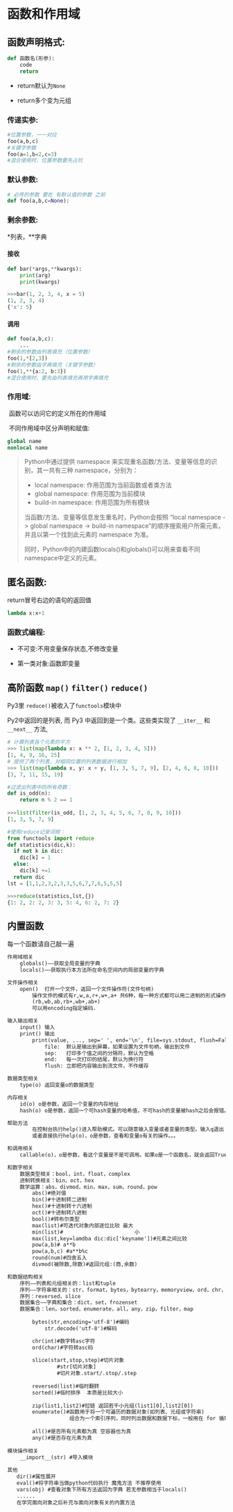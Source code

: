 # 函数和作用域

## ﻿函数声明格式:

```python
def 函数名(形参):
	code
	return
```

- return默认为`None`

- return多个变为元组


### 传递实参:

```python
#位置参数，一一对应
foo(a,b,c)
#关键字参数
foo(a=1,b=2,c=3)
#混合使用时，位置参数要先占坑
```

### 默认参数:

```python
# 必传的参数 要在 有默认值的参数 之前
def foo(a,b,c=None):
```

### 剩余参数: 

*列表，**字典

#### 接收

```python
def bar(*args,**kwargs):
    print(arg)
    print(kwargs)

>>>bar(1, 2, 3, 4, x = 5)
(1, 2, 3, 4)
{'x': 5}
```

#### 调用

```python
def foo(a,b,c):
    ...
#剩余的参数由列表填充（位置参数）
foo(1,*[2,3])
#剩余的参数由字典填充（关键字参数）
foo(1,**{a:2, b:3})
#混合使用时，要先由列表填充再用字典填充
```

### 作用域:

​    函数可以访问它的定义所在的作用域

​    不同作用域中区分声明和赋值:

```python
global name
nonlocal name
```

> Python中通过提供 namespace 来实现重名函数/方法、变量等信息的识别，其一共有三种 namespace，分别为：
>
> - local namespace: 作用范围为当前函数或者类方法
> - global namespace: 作用范围为当前模块
> - build-in namespace: 作用范围为所有模块
>
> 当函数/方法、变量等信息发生重名时，Python会按照 “local namespace -> global namespace -> build-in namespace”的顺序搜索用户所需元素，并且以第一个找到此元素的 namespace 为准。
>
> 同时，Python中的内建函数locals()和globals()可以用来查看不同namespace中定义的元素。

## 匿名函数:

return冒号右边的语句的返回值

```python
lambda x:x+1
```

### 函数式编程:

- 不可变:不用变量保存状态,不修改变量

- 第一类对象:函数即变量




## 高阶函数 `map()` `filter()` `reduce()`

Py3里 `reduce()`被收入了`functools`模块中

Py2中返回的是列表, 而 Py3 中返回到是一个类。这些类实现了 `__iter__` 和 `__next__` 方法, 

```python
# 计算列表各个元素的平方
>>> list(map(lambda x: x ** 2, [1, 2, 3, 4, 5]))
[1, 4, 9, 16, 25]
# 提供了两个列表，对相同位置的列表数据进行相加
>>> list(map(lambda x, y: x + y, [1, 3, 5, 7, 9], [2, 4, 6, 8, 10]))
[3, 7, 11, 15, 19]
```

```python
#过滤出列表中的所有奇数：
def is_odd(n):
    return n % 2 == 1
    
>>>list(filter(is_odd, [1, 2, 3, 4, 5, 6, 7, 8, 9, 10]))
[1, 3, 5, 7, 9]
```

```python
#使用reduce记录词频：
from functools import reduce
def statistics(dic,k): 
  if not k in dic: 
    dic[k] = 1 
  else: 
    dic[k] +=1 
  return dic 
lst = [1,1,2,3,2,3,3,5,6,7,7,6,5,5,5] 

>>>reduce(statistics,lst,{})
{1: 2, 2: 2, 3: 3, 5: 4, 6: 2, 7: 2}
```



## 内置函数

每一个函数请自己敲一遍

```txt
作用域相关
    globals()——获取全局变量的字典
    locals()——获取执行本方法所在命名空间内的局部变量的字典

文件操作相关
    open()  打开一个文件，返回一个文件操作符(文件句柄)
        操作文件的模式有r,w,a,r+,w+,a+ 共6种，每一种方式都可以用二进制的形式操作
        (rb,wb,ab,rb+,wb+,ab+)
        可以用encoding指定编码.

输入输出相关
    input() 输入
    print() 输出
        print(value, ..., sep=' ', end='\n', file=sys.stdout, flush=False)
            file:  默认是输出到屏幕，如果设置为文件句柄，输出到文件
            sep:   打印多个值之间的分隔符，默认为空格
            end:   每一次打印的结尾，默认为换行符
            flush: 立即把内容输出到流文件，不作缓存

数据类型相关
    type(o) 返回变量o的数据类型

内存相关
    id(o) o是参数，返回一个变量的内存地址
    hash(o) o是参数，返回一个可hash变量的哈希值，不可hash的变量被hash之后会报错。

帮助方法
        在控制台执行help()进入帮助模式。可以随意输入变量或者变量的类型。输入q退出
        或者直接执行help(o)，o是参数，查看和变量o有关的操作。。。

和调用相关
    callable(o)，o是参数，看这个变量是不是可调用。如果o是一个函数名，就会返回True

和数字相关
    数据类型相关：bool，int，float，complex
    进制转换相关：bin，oct，hex
    数学运算：abs，divmod，min，max，sum，round，pow
        abs()#绝对值
        bin()#十进制转二进制
        hex()#十进制转十六进制
        oct()#十进制转八进制
        bool()#转布尔类型
        max(list)#可迭代对象内部逐位比较 最大
        min(list)#                       小
        max(list,key=lamdba dic:dic['keyname'])#元素之间比较
        pow(a,b)# a**b
        pow(a,b,c) #a**b%c
        round(num)#四舍五入
        divmod(被除数,除数)#返回元组:(商,余数)

和数据结构相关
    序列——列表和元组相关的：list和tuple
    序列——字符串相关的：str，format，bytes，bytearry，memoryview，ord，chr，ascii，repr
    序列：reversed，slice
    数据集合——字典和集合：dict，set，frozenset
    数据集合：len，sorted，enumerate，all，any，zip，filter，map
    
	    bytes(str,encoding='utf-8')#编码
        	str.decode('utf-8')#解码

        chr(int)#数字转asc字符
        ord(char)#字符转asc码
        
        slice(start,stop,step)#切片对象
                #str[切片对象]
                #切片对象.start/.stop/.step
                
        reversed(list)#临时翻转
        sorted()#临时排序  本质是比较大小
        
        zip(list1,list2)#拉链 返回若干小元组(list1[0],list2[0])        
        enumerate()#函数用于将一个可遍历的数据对象(如列表、元组或字符串)
        			组合为一个索引序列，同时列出数据和数据下标，一般用在 for 循环当中。
        
        all()#是否所有元素都为真 空容器也为真
        any()#是否存在元素为真
       
模块操作相关
    __import__(str) #导入模块
    
其他
   dir()#属性展开
   eval()#将字符串当做python代码执行 魔鬼方法 不推荐使用
   vars(obj) #查看对象下所有方法返回为字典 若无参数相当于locals()
   ......
   在学完面向对象之后补充与面向对象有关的内置方法
```

  

  